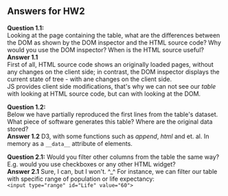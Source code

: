 ## Answers for HW2
**Question 1.1:**  
Looking at the page containing the table, what are the differences between the DOM as shown by the DOM inspector and the HTML source code? Why would you use the DOM inspector? When is the HTML source useful?  
**Answer 1.1**  
First of all, HTML source code shows an originally loaded pages, without any changes on the client side; in contrast, the DOM inspector displays the current state of tree - with ane changes on the client side.  
JS provides client side modifications, that's why we can not see our _table_ with looking at HTML source code, but can with looking at the DOM.

**Question 1.2:**  
Below we have partially reproduced the first lines from the table's dataset. What piece of software generates this table? Where are the original data stored?  
**Answer 1.2** 
D3, with some functions such as _append_, _html_ and et. al. In memory as a `__data__` attribute of elements.

**Question 2.1:** Would you filter other columns from the table the same way? E.g. would you use checkboxes or any other HTML widget?  
**Answer 2.1** Sure, I can, but I won't. ^_^ For instance, we can filter our table with specific range of population or life expectancy:  
``<input type="range" id="Life" value="60">`` 